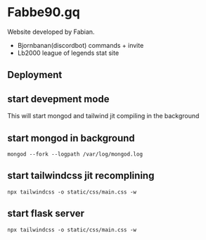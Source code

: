 # Fabbe90.gq

Website developed by Fabian.

- Bjornbanan(discordbot) commands + invite
- Lb2000 league of legends stat site

## Deployment
## start devepment mode 
This will start mongod and tailwind jit compiling in the background

## start mongod in background
```
mongod --fork --logpath /var/log/mongod.log
```

## start tailwindcss jit recomplining 
```
npx tailwindcss -o static/css/main.css -w
```

## start flask server
```
npx tailwindcss -o static/css/main.css -w
```